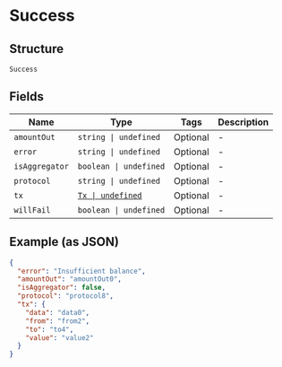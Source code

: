 
# Success

## Structure

`Success`

## Fields

| Name | Type | Tags | Description |
|  --- | --- | --- | --- |
| `amountOut` | `string \| undefined` | Optional | - |
| `error` | `string \| undefined` | Optional | - |
| `isAggregator` | `boolean \| undefined` | Optional | - |
| `protocol` | `string \| undefined` | Optional | - |
| `tx` | [`Tx \| undefined`](../../doc/models/tx.md) | Optional | - |
| `willFail` | `boolean \| undefined` | Optional | - |

## Example (as JSON)

```json
{
  "error": "Insufficient balance",
  "amountOut": "amountOut0",
  "isAggregator": false,
  "protocol": "protocol8",
  "tx": {
    "data": "data0",
    "from": "from2",
    "to": "to4",
    "value": "value2"
  }
}
```

